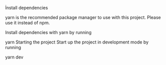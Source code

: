 İnstall dependencies

yarn is the recommended package manager to use with this project. Please use it instead of npm.

Install dependencies with yarn by running

yarn
Starting the project
Start up the project in development mode by running

yarn dev